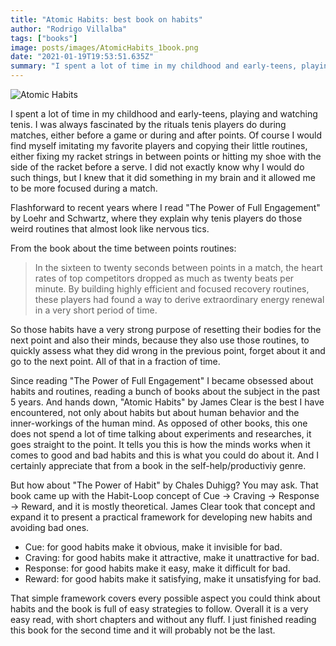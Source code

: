 ```yaml
---
title: "Atomic Habits: best book on habits"
author: "Rodrigo Villalba"
tags: ["books"]
image: posts/images/AtomicHabits_1book.png
date: "2021-01-19T19:53:51.635Z"
summary: "I spent a lot of time in my childhood and early-teens, playing and watching tenis."
---
```


![Atomic Habits](/posts/images/AtomicHabits_1book.png)

I spent a lot of time in my childhood and early-teens, playing and watching tenis. I was always fascinated by the rituals tenis players do during matches, either before a game or during and after points. Of course I would find myself imitating my favorite players and copying their little routines, either fixing my racket strings in between points or hitting my shoe with the side of the racket before a serve. I did not exactly know why I would do such things, but I knew that it did something in my brain and it allowed me to be more focused during a match.

Flashforward to recent years where I read "The Power of Full Engagement" by Loehr and Schwartz, where they explain why tenis players do those weird routines that almost look like nervous tics.

From the book about the time between points routines:

> In the sixteen to twenty seconds between points in a match, the heart rates of top competitors dropped as much as twenty beats per minute. By building highly efficient and focused recovery routines, these players had found a way to derive extraordinary energy renewal in a very short period of time.

So those habits have a very strong purpose of resetting their bodies for the next point and also their minds, because they also use those routines, to quickly assess what they did wrong in the previous point, forget about it and go to the next point. All of that in a fraction of time.

Since reading "The Power of Full Engagement" I became obsessed about habits and routines, reading a bunch of books about the subject in the past 5 years. And hands down, "Atomic Habits" by James Clear is the best I have encountered, not only about habits but about human behavior and the inner-workings of the human mind. As opposed of other books, this one does not spend a lot of time talking about experiments and researches, it goes straight to the point. It tells you this is how the minds works when it comes to good and bad habits and this is what you could do about it. And I certainly appreciate that from a book in the self-help/productiviy genre.

But how about "The Power of Habit" by Chales Duhigg? You may ask. That book came up with the Habit-Loop concept of Cue -> Craving -> Response -> Reward, and it is mostly theoretical. James Clear took that concept and expand it to present a practical framework for developing new habits and avoiding bad ones.

- Cue: for good habits make it obvious, make it invisible for bad.
- Craving: for good habits make it attractive, make it unattractive for bad.
- Response: for good habits make it easy, make it difficult for bad.
- Reward: for good habits make it satisfying, make it unsatisfying for bad.

That simple framework covers every possible aspect you could think about habits and the book is full of easy strategies to follow. Overall it is a very easy read, with short chapters and without any fluff. I just finished reading this book for the second time and it will probably not be the last.
